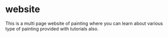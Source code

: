 # website
This is a multi page website of painting where you can learn about various type of painting provided with tutorials also.
